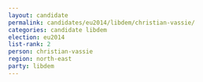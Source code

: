 ```yaml
---
layout: candidate
permalink: candidates/eu2014/libdem/christian-vassie/
categories: candidate libdem
election: eu2014
list-rank: 2
person: christian-vassie
region: north-east
party: libdem
---
```

